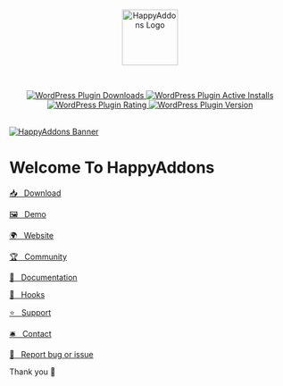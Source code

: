 <br/>
<p align="center">
    <a href="https://happyaddons.com/" target="_blank">
        <img width="100" src="https://ps.w.org/happy-elementor-addons/assets/icon-256x256.png" alt="HappyAddons Logo">
    </a>
</p>

<br/>
<p align="center">
    <a href="https://downloads.wordpress.org/plugin/happy-elementor-addons.zip" target="_blank">
        <img alt="WordPress Plugin Downloads" src="https://img.shields.io/wordpress/plugin/dw/happy-elementor-addons?style=for-the-badge">
    </a>
    <a href="https://downloads.wordpress.org/plugin/happy-elementor-addons.zip" target="_blank">
        <img alt="WordPress Plugin Active Installs" src="https://img.shields.io/wordpress/plugin/installs/happy-elementor-addons?style=for-the-badge">
    </a>
    <a href="https://wordpress.org/support/plugin/happy-elementor-addons/reviews/?filter=5" target="_blank">
        <img alt="WordPress Plugin Rating" src="https://img.shields.io/wordpress/plugin/stars/happy-elementor-addons?style=for-the-badge">
    </a>
    <a href="https://wordpress.org/plugins/happy-elementor-addons/" target="_blank">
        <img alt="WordPress Plugin Version" src="https://img.shields.io/wordpress/plugin/v/happy-elementor-addons?color=%23e04d8b&label=HappyAddons&style=for-the-badge">
    </a>
</p>
<br/>

<a href="https://happyaddons.com/" target="_blank">
    <img src="https://ps.w.org/happy-elementor-addons/assets/banner-1544x500.jpg" alt="HappyAddons Banner">
</a>

# Welcome To HappyAddons

[📥 &nbsp; Download](https://downloads.wordpress.org/plugin/happy-elementor-addons.zip)

[🖼 &nbsp; Demo](https://demo.happyaddons.com/)

[🌍 &nbsp; Website](https://happyaddons.com/)

[🏆 &nbsp; Community](https://www.facebook.com/groups/HappyAddonsCommunity)

[📜 &nbsp; Documentation](https://happyaddons.com/docs/)

[🧀 &nbsp; Hooks](https://github.com/weDevsOfficial/happy-elementor-addons/wiki/Hooks)

[⭐️ &nbsp; Support](https://happyaddons.com/happy-support/)

[🛎 &nbsp; Contact](https://happyaddons.com/contact-us/)

[🐞 &nbsp; Report bug or issue](https://github.com/weDevsOfficial/happy-elementor-addons/issues)

Thank you 🙏
